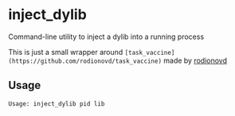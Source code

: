 inject_dylib
============

Command-line utility to inject a dylib into a running process

This is just a small wrapper around `[task_vaccine](https://github.com/rodionovd/task_vaccine)` made by [rodionovd](https://github.com/rodionovd)

Usage
-----

```
Usage: inject_dylib pid lib
```
